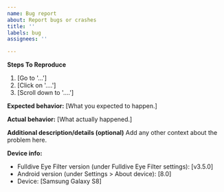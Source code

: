 ```yaml
---
name: Bug report
about: Report bugs or crashes
title: ''
labels: bug
assignees: ''

---
```


<!--
    Hello. Before you create a new issue, please check if one already exists.
    https://github.com/LibreShift/red-moon/issues?q=is%3Aissue
    If not, please fill out the template below. Thank you for your time!
    This comment won't appear in the issue. You can delete it if you wish.
-->

**Steps To Reproduce**
1. [Go to '...']
2. [Click on '....']
3. [Scroll down to '....']

**Expected behavior:** [What you expected to happen.]

**Actual behavior:** [What actually happened.]

**Additional description/details (optional)**
Add any other context about the problem here.

**Device info:**
 - Fulldive Eye Filter version (under Fulldive Eye Filter settings): [v3.5.0]
 - Android version (under Settings > About device): [8.0]
 - Device: [Samsung Galaxy S8]
